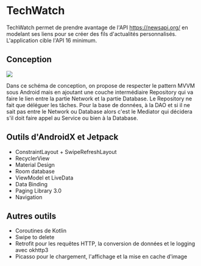 # TechWatch

TechWatch permet de prendre avantage de l'API https://newsapi.org/ en modelant ses liens pour se créer des fils d'actualités personnalisés.  
L'application cible l'API 16 minimum.

## Conception

![](https://i.imgur.com/Wf1XrJa.png)

Dans ce schéma de conception, on propose de respecter le pattern MVVM sous Android mais en ajoutant une couche intermédiaire Repository qui va faire le lien entre la partie Network et la partie Database. Le Repository ne fait que déléguer les tâches. Pour la base de données, à la DAO et si il ne sait pas entre le Network ou Database alors c'est le Mediator qui décidera s'il doit faire appel au Service ou bien à la Database. 

## Outils d'AndroidX et Jetpack

- ConstraintLayout + SwipeRefreshLayout
- RecyclerView
- Material Design
- Room database 
- ViewModel et LiveData
- Data Binding
- Paging Library 3.0
- Navigation

## Autres outils

- Coroutines de Kotlin
- Swipe to delete
- Retrofit pour les requêtes HTTP, la conversion de données et le logging avec okhttp3
- Picasso pour le chargement, l'affichage et la mise en cache d'image 
